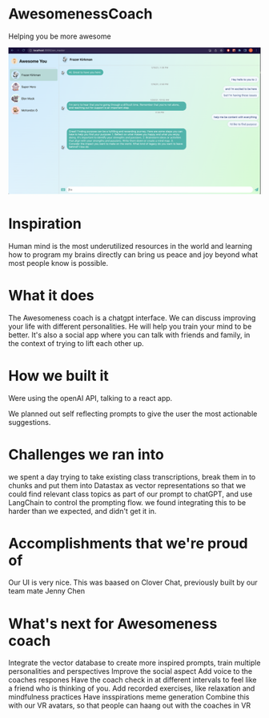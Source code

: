 # AwesomenessCoach
Helping you be more awesome

![Awesome Coach Screenshot](./AwesomeCoachScreenshot.png)

# Inspiration
Human mind is the most underutilized resources in the world and learning how to program my brains directly can bring us peace and joy beyond what most people know is possible.

# What it does
The Awesomeness coach is a chatgpt interface. We can discuss improving your life with different personalities. He will help you train your mind to be better. It's also a social app where you can talk with friends and family, in the context of trying to lift each other up.

# How we built it
Were using the openAI API, talking to a react app.

We planned out self reflecting prompts to give the user the most actionable suggestions.

# Challenges we ran into
we spent a day trying to take existing class transcriptions, break them in to chunks and put them into Datastax as vector representations so that we could find relevant class topics as part of our prompt to chatGPT, and use LangChain to control the prompting flow. we found integrating this to be harder than we expected, and didn't get it in.

# Accomplishments that we're proud of
Our UI is very nice.  This was baased on Clover Chat, previously built by our team mate Jenny Chen


# What's next for Awesomeness coach
 Integrate the vector database to create more inspired prompts, 
  train multiple personalities and perspectives
 Improve the social aspect
 Add voice to the coaches respones
 Have the coach check in at different intervals to feel like a friend who is thinking of you.
 Add recorded exercises, like relaxation and mindfulness practices
 Have insspirations meme generation
 Combine this with our VR avatars, so that people can haang out with the coaches in VR
